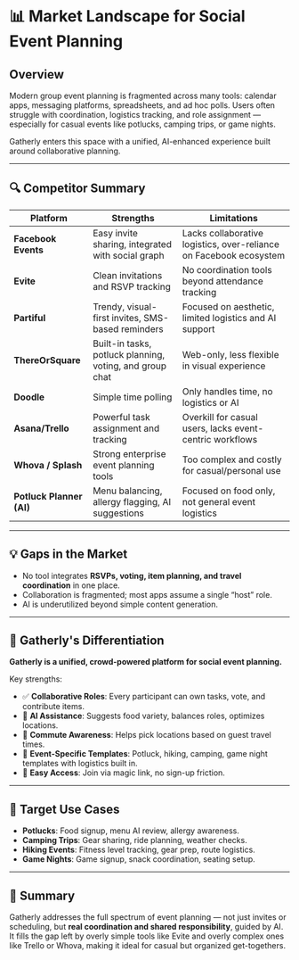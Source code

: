 


# 📊 Market Landscape for Social Event Planning

## Overview

Modern group event planning is fragmented across many tools: calendar apps, messaging platforms, spreadsheets, and ad hoc polls. Users often struggle with coordination, logistics tracking, and role assignment — especially for casual events like potlucks, camping trips, or game nights.

Gatherly enters this space with a unified, AI-enhanced experience built around collaborative planning.

---

## 🔍 Competitor Summary

| Platform         | Strengths                                                                 | Limitations                                                          |
|------------------|---------------------------------------------------------------------------|-----------------------------------------------------------------------|
| **Facebook Events** | Easy invite sharing, integrated with social graph                     | Lacks collaborative logistics, over-reliance on Facebook ecosystem   |
| **Evite**           | Clean invitations and RSVP tracking                                    | No coordination tools beyond attendance tracking                     |
| **Partiful**        | Trendy, visual-first invites, SMS-based reminders                      | Focused on aesthetic, limited logistics and AI support               |
| **ThereOrSquare**   | Built-in tasks, potluck planning, voting, and group chat               | Web-only, less flexible in visual experience                         |
| **Doodle**          | Simple time polling                                                    | Only handles time, no logistics or AI                                |
| **Asana/Trello**    | Powerful task assignment and tracking                                  | Overkill for casual users, lacks event-centric workflows             |
| **Whova / Splash**  | Strong enterprise event planning tools                                 | Too complex and costly for casual/personal use                       |
| **Potluck Planner (AI)** | Menu balancing, allergy flagging, AI suggestions                 | Focused on food only, not general event logistics                    |

---

## 💡 Gaps in the Market

- No tool integrates **RSVPs, voting, item planning, and travel coordination** in one place.
- Collaboration is fragmented; most apps assume a single “host” role.
- AI is underutilized beyond simple content generation.

---

## 🌟 Gatherly's Differentiation

**Gatherly is a unified, crowd-powered platform for social event planning.**

Key strengths:
- ✅ **Collaborative Roles**: Every participant can own tasks, vote, and contribute items.
- 🤖 **AI Assistance**: Suggests food variety, balances roles, optimizes locations.
- 📍 **Commute Awareness**: Helps pick locations based on guest travel times.
- 🧰 **Event-Specific Templates**: Potluck, hiking, camping, game night templates with logistics built in.
- 🔗 **Easy Access**: Join via magic link, no sign-up friction.

---

## 🎯 Target Use Cases

- **Potlucks**: Food signup, menu AI review, allergy awareness.
- **Camping Trips**: Gear sharing, ride planning, weather checks.
- **Hiking Events**: Fitness level tracking, gear prep, route logistics.
- **Game Nights**: Game signup, snack coordination, seating setup.

---

## 🚀 Summary

Gatherly addresses the full spectrum of event planning — not just invites or scheduling, but **real coordination and shared responsibility**, guided by AI. It fills the gap left by overly simple tools like Evite and overly complex ones like Trello or Whova, making it ideal for casual but organized get-togethers.